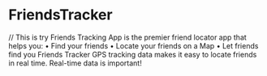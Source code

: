 # FriendsTracker
// This is try
Friends Tracking App  is the premier friend locator app that helps you:
• Find your friends
• Locate your friends on a Map
• Let friends find you
Friends Tracker GPS 
tracking data makes it easy to locate friends in real time.
Real-time data is important!


